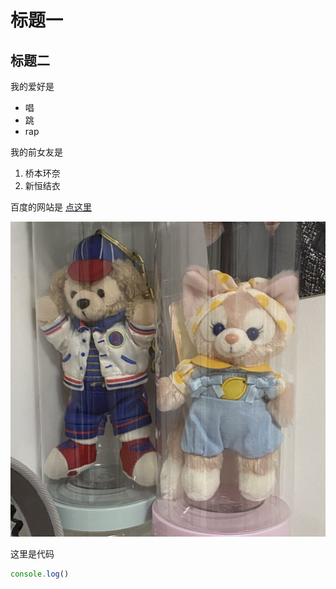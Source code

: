 # 标题一
## 标题二

我的爱好是

* 唱
* 跳
* rap

我的前女友是

1. 桥本环奈
2. 新恒结衣

百度的网站是 [点这里](www.baidu.com)

![一张照片](1.jpg)

这里是代码
```javascript
console.log()
```
